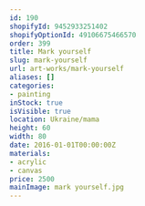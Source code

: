 ```yaml
---
id: 190
shopifyId: 9452933251402
shopifyOptionId: 49106675466570
order: 399
title: Mark yourself
slug: mark-yourself
url: art-works/mark-yourself
aliases: []
categories:
- painting
inStock: true
isVisible: true
location: Ukraine/mama
height: 60
width: 80
date: 2016-01-01T00:00:00Z
materials:
- acrylic
- canvas
price: 2500
mainImage: mark yourself.jpg
---
```


